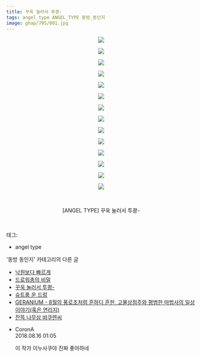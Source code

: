 ```yaml
---
title: 꾸욱 눌러서 투쾅-
tags: angel_type ANGEL_TYPE 동방_동인지
image: ghap/795/001.jpg
---
```

<div class="article">
<p style="text-align: center; clear: none; float: none;"><img src="{{ site.nasurl }}/ghap/795/001.jpg"/></p>
<p style="text-align: center; clear: none; float: none;"><img src="{{ site.nasurl }}/ghap/795/002.jpg"/></p>
<p style="text-align: center; clear: none; float: none;"><img src="{{ site.nasurl }}/ghap/795/003.jpg"/></p>
<p style="text-align: center; clear: none; float: none;"><img src="{{ site.nasurl }}/ghap/795/004.jpg"/></p>
<p style="text-align: center; clear: none; float: none;"><img src="{{ site.nasurl }}/ghap/795/005.jpg"/></p>
<p style="text-align: center; clear: none; float: none;"><img src="{{ site.nasurl }}/ghap/795/006.jpg"/></p>
<p style="text-align: center; clear: none; float: none;"><img src="{{ site.nasurl }}/ghap/795/007.jpg"/></p>
<p style="text-align: center; clear: none; float: none;"><img src="{{ site.nasurl }}/ghap/795/008.jpg"/></p>
<p style="text-align: center; clear: none; float: none;"><img src="{{ site.nasurl }}/ghap/795/009.jpg"/></p>
<p style="text-align: center; clear: none; float: none;"><img src="{{ site.nasurl }}/ghap/795/010.jpg"/></p>
<p style="text-align: center; clear: none; float: none;"><img src="{{ site.nasurl }}/ghap/795/011.jpg"/></p>
<p style="text-align: center; clear: none; float: none;"><img src="{{ site.nasurl }}/ghap/795/012.jpg"/></p>
<p style="text-align: center; clear: none; float: none;"><img src="{{ site.nasurl }}/ghap/795/013.jpg"/></p>
<p style="text-align: center; clear: none; float: none;"><img src="{{ site.nasurl }}/ghap/795/014.jpg"/></p>
<p style="text-align: center; clear: none; float: none;"><br/></p>
<p style="text-align: center; clear: none; float: none;">[ANGEL TYPE] 꾸욱 눌러서 투쾅-</p>
<p><br/></p>
</div><div class="tagTrail">
<p>태그: </p>
<ul>
<li>angel type</li>
</ul>
</div><div class="another">
<p>'동방 동인지' 카테고리의 다른 글</p>
<ul>
<li><a href="/2016-07-10-ghap_798">낙원보다 빠르게</a></li>
<li><a href="/2016-07-10-ghap_797">드로워총의 비밀</a></li>
<li><a href="/2016-07-10-ghap_795">꾸욱 눌러서 투쾅-</a></li>
<li><a href="/2016-07-10-ghap_794">슈트룸 운 드렁</a></li>
<li><a href="/2016-07-10-ghap_793">GERANIUM - 8월의 풍로초처럼 흔하디 흔한, 고물상점주와 평범한 마법사의 일상이야기(혹은 연리지)</a></li>
<li><a href="/2016-07-10-ghap_792">잔뜩 나무삼 뱌쿠렌씨</a></li>
</ul>
</div><div class="cb_module cb_fluid">
<div class="cb_wrt cb_profile">
<div class="comment">
<ul>
<li class="cb_thumb_off" id="comment15309602">
<div class="cb_comment_area">
<div class="cb_info_area">
<div class="cb_section">
<span class="cb_nick_name">CoronA</span>
</div>
<div class="cb_section">
<span class="cb_date">2018.08.16 01:05 </span>
</div>
</div>
<div class="cb_dsc_comment">
<p class="cb_dsc">
											이 작가 이누사쿠야 진짜 좋아하네
										</p>
</div>
</div></li>
</ul>
</div>
</div><!-- commentList close -->
</div>